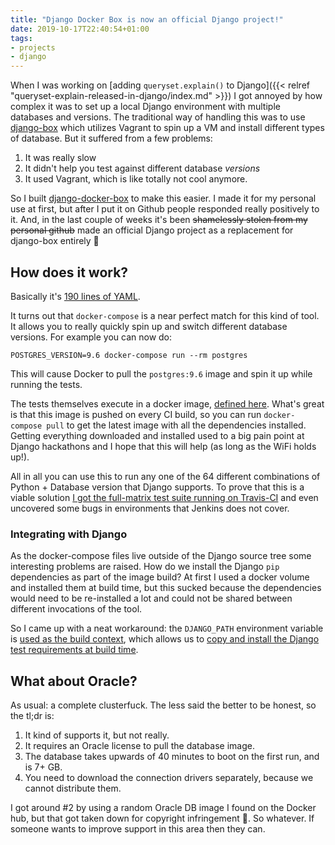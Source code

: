 ```yaml
---
title: "Django Docker Box is now an official Django project!"
date: 2019-10-17T22:40:54+01:00
tags:
- projects
- django
---
```


When I was working on [adding `queryset.explain()` to Django]({{< relref "queryset-explain-released-in-django/index.md" >}})
I got annoyed by how complex it was to set up a local Django environment with multiple databases and versions.
The traditional way of handling this was to use [django-box](https://github.com/django/django-box) which utilizes 
Vagrant to spin up a VM and install different types of database. But it suffered from a few problems:

1. It was really slow
2. It didn't help you test against different database *versions*
3. It used Vagrant, which is like totally not cool anymore.

So I built [django-docker-box](https://github.com/django/django-docker-box) to make this easier. I made it for my 
personal use at first, but after I put it on Github people responded really positively to it. And, in the last couple 
of weeks it's been ~~shamelessly stolen from my personal github~~ made an official Django project as a replacement 
for django-box entirely 🎉

## How does it work?

Basically it's [190 lines of YAML](https://github.com/django/django-docker-box/blob/master/docker-compose.yml).

It turns out that `docker-compose` is a near perfect match for this kind of tool. It allows you to really quickly 
spin up and switch different database versions. For example you can now do:

`POSTGRES_VERSION=9.6 docker-compose run --rm postgres`

This will cause Docker to pull the `postgres:9.6` image and spin it up while running the tests.

The tests themselves execute in a docker image, [defined here](https://github.com/django/django-docker-box/blob/master/Dockerfile). 
What's great is that this image is pushed on every CI build, so you can run `docker-compose pull` to get the latest 
image with all the dependencies installed. Getting everything downloaded and installed used to a big pain point at 
Django hackathons and I hope that this will help (as long as the WiFi holds up!).

All in all you can use this to run any one of the 64 different combinations of Python + Database version that Django 
supports. To prove that this is a viable solution 
[I got the full-matrix test suite running on Travis-CI](https://travis-ci.org/django/django-docker-box/builds/572634144) 
and even uncovered some bugs in environments that Jenkins does not cover.

### Integrating with Django

As the docker-compose files live outside of the Django source tree some interesting problems are raised. How do we 
install the Django `pip` dependencies as part of the image build? At first I used a docker volume and installed them 
at build time, but this sucked because the dependencies would need to be re-installed a lot and could not be shared 
between different invocations of the tool.

So I came up with a neat workaround: the `DJANGO_PATH` environment variable is 
[used as the build context](https://github.com/django/django-docker-box/blob/master/docker-compose.yml#L6), which 
allows us to [copy and install the Django test requirements at build time](https://github.com/django/django-docker-box/blob/master/Dockerfile#L34-L36).

## What about Oracle?

As usual: a complete clusterfuck. The less said the better to be honest, so the tl;dr is:

1. It kind of supports it, but not really.
2. It requires an Oracle license to pull the database image.
3. The database takes upwards of 40 minutes to boot on the first run, and is 7+ GB.
4. You need to download the connection drivers separately, because we cannot distribute them.

I got around #2 by using a random Oracle DB image I found on the Docker hub, but that got taken down for copyright 
infringement 🤷‍. So whatever. If someone wants to improve support in this area then they can.
